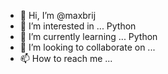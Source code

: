 - 👋 Hi, I’m @maxbrij
- 👀 I’m interested in ... Python
- 🌱 I’m currently learning ... Python
- 💞️ I’m looking to collaborate on ...
- 📫 How to reach me ...

<!---
maxbrij/maxbrij is a ✨ special ✨ repository because its `README.md` (this file) appears on your GitHub profile.
You can click the Preview link to take a look at your changes.
--->
